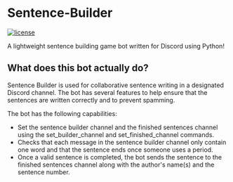 # Sentence-Builder
[![license](https://camo.githubusercontent.com/e8d5c98b8acdc98a82b8e1b03c8c256539417ce8eb7199f0e20e50edc50f6d03/68747470733a2f2f696d672e736869656c64732e696f2f6769746875622f6c6963656e73652f61707075313233322f446973636f72642d53656c66626f742e7376673f7374796c653d666c61742d737175617265)](https://github.com/Wanrell/Lunabot/blob/main/LICENSE)

A lightweight sentence building game bot written for Discord using Python!

## What does this bot actually do?
Sentence Builder is used for collaborative sentence writing in a designated Discord channel. The bot has several features to help ensure that the sentences are written correctly and to prevent spamming.

The bot has the following capabilities:

- Set the sentence builder channel and the finished sentences channel using the set_builder_channel and set_finished_channel commands.
- Checks that each message in the sentence builder channel only contain one word and that the sentence ends once someone uses a period.
- Once a valid sentence is completed, the bot sends the sentence to the finished sentences channel along with the author's name(s) and the sentence number.

